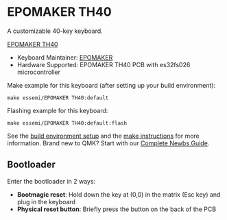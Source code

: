# EPOMAKER TH40

A customizable 40-key keyboard.

[EPOMAKER TH40](https://raw.githubusercontent.com/Linyer-qwq/image/main/EPOMAKERTH40.jpg)

* Keyboard Maintainer: [EPOMAKER](https://github.com/Epomaker)
* Hardware Supported: EPOMAKER TH40 PCB with es32fs026 microcontroller

Make example for this keyboard (after setting up your build environment):

    make essemi/EPOMAKER TH40:default

Flashing example for this keyboard:

    make essemi/EPOMAKER TH40:default:flash

See the [build environment setup](https://docs.qmk.fm/#/getting_started_build_tools) and the [make instructions](https://docs.qmk.fm/#/getting_started_make_guide) for more information. Brand new to QMK? Start with our [Complete Newbs Guide](https://docs.qmk.fm/#/newbs).

## Bootloader

Enter the bootloader in 2 ways:

* **Bootmagic reset**: Hold down the key at (0,0) in the matrix (Esc key) and plug in the keyboard
* **Physical reset button**: Briefly press the button on the back of the PCB
